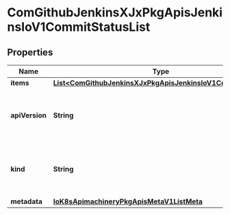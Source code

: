 
# ComGithubJenkinsXJxPkgApisJenkinsIoV1CommitStatusList

## Properties
Name | Type | Description | Notes
------------ | ------------- | ------------- | -------------
**items** | [**List&lt;ComGithubJenkinsXJxPkgApisJenkinsIoV1CommitStatus&gt;**](ComGithubJenkinsXJxPkgApisJenkinsIoV1CommitStatus.md) |  | 
**apiVersion** | **String** | APIVersion defines the versioned schema of this representation of an object. Servers should convert recognized schemas to the latest internal value, and may reject unrecognized values. More info: https://git.k8s.io/community/contributors/devel/api-conventions.md#resources |  [optional]
**kind** | **String** | Kind is a string value representing the REST resource this object represents. Servers may infer this from the endpoint the client submits requests to. Cannot be updated. In CamelCase. More info: https://git.k8s.io/community/contributors/devel/api-conventions.md#types-kinds |  [optional]
**metadata** | [**IoK8sApimachineryPkgApisMetaV1ListMeta**](IoK8sApimachineryPkgApisMetaV1ListMeta.md) |  | 



